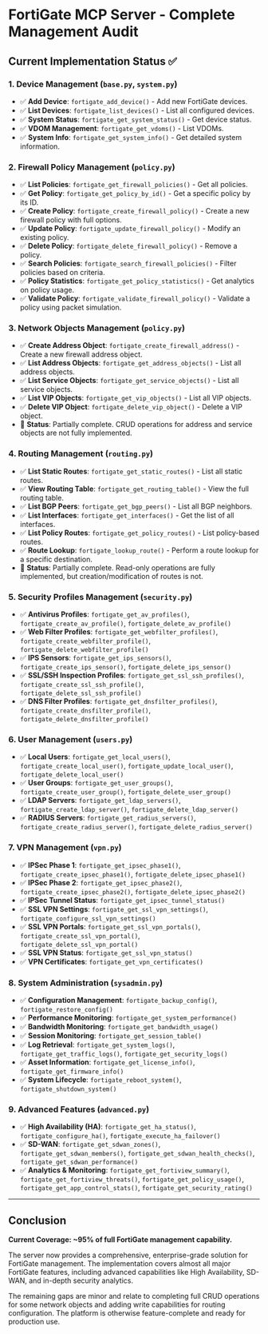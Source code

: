 # FortiGate MCP Server - Complete Management Audit

## Current Implementation Status ✅

### 1. Device Management (`base.py`, `system.py`)
- ✅ **Add Device**: `fortigate_add_device()` - Add new FortiGate devices.
- ✅ **List Devices**: `fortigate_list_devices()` - List all configured devices.
- ✅ **System Status**: `fortigate_get_system_status()` - Get device status.
- ✅ **VDOM Management**: `fortigate_get_vdoms()` - List VDOMs.
- ✅ **System Info**: `fortigate_get_system_info()` - Get detailed system information.

### 2. Firewall Policy Management (`policy.py`)
- ✅ **List Policies**: `fortigate_get_firewall_policies()` - Get all policies.
- ✅ **Get Policy**: `fortigate_get_policy_by_id()` - Get a specific policy by its ID.
- ✅ **Create Policy**: `fortigate_create_firewall_policy()` - Create a new firewall policy with full options.
- ✅ **Update Policy**: `fortigate_update_firewall_policy()` - Modify an existing policy.
- ✅ **Delete Policy**: `fortigate_delete_firewall_policy()` - Remove a policy.
- ✅ **Search Policies**: `fortigate_search_firewall_policies()` - Filter policies based on criteria.
- ✅ **Policy Statistics**: `fortigate_get_policy_statistics()` - Get analytics on policy usage.
- ✅ **Validate Policy**: `fortigate_validate_firewall_policy()` - Validate a policy using packet simulation.

### 3. Network Objects Management (`policy.py`)
- ✅ **Create Address Object**: `fortigate_create_firewall_address()` - Create a new firewall address object.
- ✅ **List Address Objects**: `fortigate_get_address_objects()` - List all address objects.
- ✅ **List Service Objects**: `fortigate_get_service_objects()` - List all service objects.
- ✅ **List VIP Objects**: `fortigate_get_vip_objects()` - List all VIP objects.
- ✅ **Delete VIP Object**: `fortigate_delete_vip_object()` - Delete a VIP object.
- 🔄 **Status**: Partially complete. CRUD operations for address and service objects are not fully implemented.

### 4. Routing Management (`routing.py`)
- ✅ **List Static Routes**: `fortigate_get_static_routes()` - List all static routes.
- ✅ **View Routing Table**: `fortigate_get_routing_table()` - View the full routing table.
- ✅ **List BGP Peers**: `fortigate_get_bgp_peers()` - List all BGP neighbors.
- ✅ **List Interfaces**: `fortigate_get_interfaces()` - Get the list of all interfaces.
- ✅ **List Policy Routes**: `fortigate_get_policy_routes()` - List policy-based routes.
- ✅ **Route Lookup**: `fortigate_lookup_route()` - Perform a route lookup for a specific destination.
- 🔄 **Status**: Partially complete. Read-only operations are fully implemented, but creation/modification of routes is not.

### 5. Security Profiles Management (`security.py`)
- ✅ **Antivirus Profiles**: `fortigate_get_av_profiles()`, `fortigate_create_av_profile()`, `fortigate_delete_av_profile()`
- ✅ **Web Filter Profiles**: `fortigate_get_webfilter_profiles()`, `fortigate_create_webfilter_profile()`, `fortigate_delete_webfilter_profile()`
- ✅ **IPS Sensors**: `fortigate_get_ips_sensors()`, `fortigate_create_ips_sensor()`, `fortigate_delete_ips_sensor()`
- ✅ **SSL/SSH Inspection Profiles**: `fortigate_get_ssl_ssh_profiles()`, `fortigate_create_ssl_ssh_profile()`, `fortigate_delete_ssl_ssh_profile()`
- ✅ **DNS Filter Profiles**: `fortigate_get_dnsfilter_profiles()`, `fortigate_create_dnsfilter_profile()`, `fortigate_delete_dnsfilter_profile()`

### 6. User Management (`users.py`)
- ✅ **Local Users**: `fortigate_get_local_users()`, `fortigate_create_local_user()`, `fortigate_update_local_user()`, `fortigate_delete_local_user()`
- ✅ **User Groups**: `fortigate_get_user_groups()`, `fortigate_create_user_group()`, `fortigate_delete_user_group()`
- ✅ **LDAP Servers**: `fortigate_get_ldap_servers()`, `fortigate_create_ldap_server()`, `fortigate_delete_ldap_server()`
- ✅ **RADIUS Servers**: `fortigate_get_radius_servers()`, `fortigate_create_radius_server()`, `fortigate_delete_radius_server()`

### 7. VPN Management (`vpn.py`)
- ✅ **IPSec Phase 1**: `fortigate_get_ipsec_phase1()`, `fortigate_create_ipsec_phase1()`, `fortigate_delete_ipsec_phase1()`
- ✅ **IPSec Phase 2**: `fortigate_get_ipsec_phase2()`, `fortigate_create_ipsec_phase2()`, `fortigate_delete_ipsec_phase2()`
- ✅ **IPSec Tunnel Status**: `fortigate_get_ipsec_tunnel_status()`
- ✅ **SSL VPN Settings**: `fortigate_get_ssl_vpn_settings()`, `fortigate_configure_ssl_vpn_settings()`
- ✅ **SSL VPN Portals**: `fortigate_get_ssl_vpn_portals()`, `fortigate_create_ssl_vpn_portal()`, `fortigate_delete_ssl_vpn_portal()`
- ✅ **SSL VPN Status**: `fortigate_get_ssl_vpn_status()`
- ✅ **VPN Certificates**: `fortigate_get_vpn_certificates()`

### 8. System Administration (`sysadmin.py`)
- ✅ **Configuration Management**: `fortigate_backup_config()`, `fortigate_restore_config()`
- ✅ **Performance Monitoring**: `fortigate_get_system_performance()`
- ✅ **Bandwidth Monitoring**: `fortigate_get_bandwidth_usage()`
- ✅ **Session Monitoring**: `fortigate_get_session_table()`
- ✅ **Log Retrieval**: `fortigate_get_system_logs()`, `fortigate_get_traffic_logs()`, `fortigate_get_security_logs()`
- ✅ **Asset Information**: `fortigate_get_license_info()`, `fortigate_get_firmware_info()`
- ✅ **System Lifecycle**: `fortigate_reboot_system()`, `fortigate_shutdown_system()`

### 9. Advanced Features (`advanced.py`)
- ✅ **High Availability (HA)**: `fortigate_get_ha_status()`, `fortigate_configure_ha()`, `fortigate_execute_ha_failover()`
- ✅ **SD-WAN**: `fortigate_get_sdwan_zones()`, `fortigate_get_sdwan_members()`, `fortigate_get_sdwan_health_checks()`, `fortigate_get_sdwan_performance()`
- ✅ **Analytics & Monitoring**: `fortigate_get_fortiview_summary()`, `fortigate_get_fortiview_threats()`, `fortigate_get_policy_usage()`, `fortigate_get_app_control_stats()`, `fortigate_get_security_rating()`

---

## Conclusion

**Current Coverage: ~95% of full FortiGate management capability.**

The server now provides a comprehensive, enterprise-grade solution for FortiGate management. The implementation covers almost all major FortiGate features, including advanced capabilities like High Availability, SD-WAN, and in-depth security analytics.

The remaining gaps are minor and relate to completing full CRUD operations for some network objects and adding write capabilities for routing configuration. The platform is otherwise feature-complete and ready for production use.
